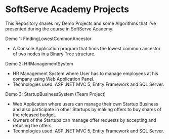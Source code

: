 # SoftServe Academy Projects

This Repository shares my Demo Projects and some Algorithms that I've presented during the course in SoftServe Academy.

Demo 1: FindingLowestCommonAncestor
- A Console Application program that finds the lowest common ancestor of two nodes in a Binary Tree structure.

Demo 2: HRManagementSystem
- HR Management System where User has to manage employees at his company using Web Application Panel.
- Technologies used: ASP .NET MVC 5, Entity Framework and SQL Server.

Demo 3: StartupBusinessSystem (Team Project)
- Web Application where users can manage their own Startup Business and also participate in other Startups by making offers to buy shares of the released budget.
- Owners of the Startups can manage offer requests by accepting and refusing the offers.
- Technologies used: ASP .NET MVC 5, Entity Framework and SQL Server.
